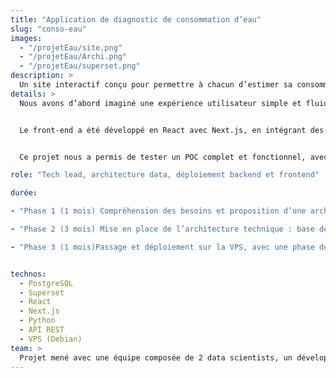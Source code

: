 ```yaml
---
title: "Application de diagnostic de consommation d’eau"
slug: "conso-eau"
images:
  - "/projetEau/site.png"
  - "/projetEau/Archi.png"
  - "/projetEau/superset.png"
description: >
  Un site interactif conçu pour permettre à chacun d’estimer sa consommation d’eau gratuitement, en répondant à une série de questions précises. L’outil fournit un retour personnalisé, basé sur des calculs détaillés.
details: >
  Nous avons d’abord imaginé une expérience utilisateur simple et fluide avec l’aide d’un UX/UI designer. Le cœur du projet repose sur un moteur de calcul développé en Python, exposé via une API hébergée sur un VPS optimisé pour les faibles coûts.


  Le front-end a été développé en React avec Next.js, en intégrant des visualisations grâce à Superset pour l’analyse en temps réel des réponses. PostgreSQL a été utilisé pour la persistance des données. La mise en production a été réalisée avec une architecture robuste, flexible et scalable.


  Ce projet nous a permis de tester un POC complet et fonctionnel, avec un cycle de calcul régulier optimisé pour la montée en charge.

role: "Tech lead, architecture data, déploiement backend et frontend"

durée:

- "Phase 1 (1 mois) Compréhension des besoins et proposition d’une architecture adaptée, en tenant compte du budget et des moyens humains disponibles."

- "Phase 2 (3 mois) Mise en place de l’architecture technique : base de données, backend, Superset et frontend."

- "Phase 3 (1 mois)Passage et déploiement sur la VPS, avec une phase de test et réalisation d’un POC (Proof of Concept)."


technos:
  - PostgreSQL
  - Superset
  - React
  - Next.js
  - Python
  - API REST
  - VPS (Debian)
team: >
  Projet mené avec une équipe composée de 2 data scientists, un développeur front-end junior (accompagné techniquement), et un UX/UI designer. Une forte collaboration entre profils techniques et design pour un résultat cohérent.
---
```

